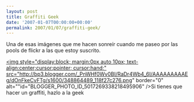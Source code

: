 ```yaml
---
layout: post
title: Graffiti Geek
date: '2007-01-07T00:00:00+00:00'
permalink: 2007/01/07/graffiti-geek/
---
```

Una de esas imágenes que me hacen sonreír cuando me paseo por las pools de flickr a las que estoy suscrito. 

<a href="http://www.flickr.com/photos/darrylmacleod/348864489/in/pool-22294126@N00"><img style="display:block; margin:0px auto 10px; text-align:center;cursor:pointer; cursor:hand;" src="http://bp3.blogger.com/_PnWHf0Wv0BI/RaDr4Wb4_6I/AAAAAAAAAEg/dOnFkeCvFTg/s1600/348864489_118f27c276.png" border="0" alt=""id="BLOGGER_PHOTO_ID_5017269338218495906" /></a>Si tienes que hacer un graffiti, hazlo a la geek
